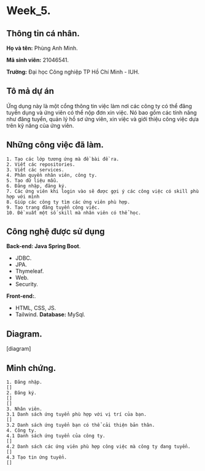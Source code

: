 
# Week_5.

## Thông tin cá nhân.


**Họ và tên:** Phùng Anh Minh.

**Mã sinh viên:** 21046541.

**Trường:**  Đại học Công nghiệp TP Hồ Chí Minh - IUH.
## Tô mả dự án
Ứng dụng này là một cổng thông tin việc làm nơi các công ty có thể đăng tuyển dụng và ứng viên có thể nộp đơn xin việc. Nó bao gồm các tính năng như đăng tuyển, quản lý hồ sơ ứng viên, xin việc và giới thiệu công việc dựa trên kỹ năng của ứng viên.
## Những công việc đã làm.
    1. Tạo các lớp tương ứng mà đề bài đề ra.
    2. Viết các repositories.
    3. Viết các services.
    4. Phân quyền nhân viên, công ty.
    5. Tạo dữ liệu mẫu.
    6. Đăng nhập, đăng ký.
    7. Các ứng viên khi login vào sẽ được gợi ý các công việc có skill phù hợp với mình
    8. Giúp các công ty tìm các ứng viên phù hợp.
    9. Tạo trang đăng tuyển công việc.
    10. Đề xuất một số skill mà nhân viên có thể học.
## Công nghệ được sử dụng

**Back-end: Java Spring Boot**.
-	JDBC.
-	JPA.
-	Thymeleaf.
-	Web.
-	Security.

**Front-end:**.
- HTML, CSS, JS.
- Tailwind.
**Database:** MySql.

## Diagram.

[diagram]
## Minh chứng.

    1. Đăng nhập.
    []
    2. Đăng ký.
    []
    []
    3. Nhân viên.
    3.1 Danh sách ứng tuyển phù hợp với vị trí của bạn.
    []
    3.2 Danh sách ứng tuyển bạn có thể cải thiện bản thân. 
    4. Công ty.
    4.1 Danh sách ứng tuyển của công ty.
    []
    4.2 Danh sách các ứng viên phù hợp công việc mà công ty đang tuyển.
    []
    4.3 Tạo tin ứng tuyển.
    []
